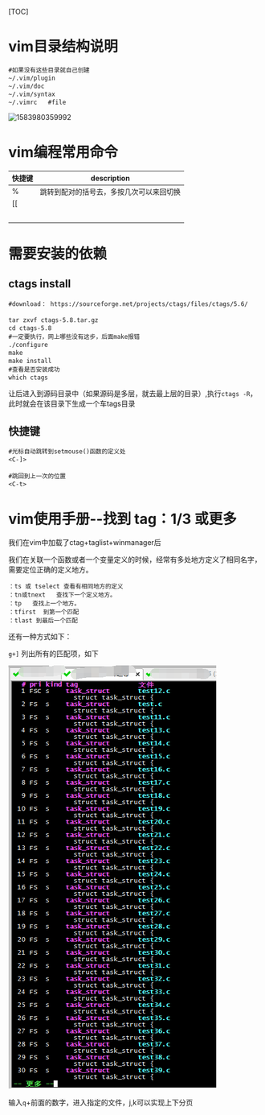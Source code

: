 [TOC]



# vim目录结构说明

```shell
#如果没有这些目录就自己创建
~/.vim/plugin
~/.vim/doc
~/.vim/syntax
~/.vimrc   #file

```

![1583980359992](C:\Users\landun\AppData\Roaming\Typora\typora-user-images\1583980359992.png)

# vim编程常用命令

| 快捷键 | description                              |
| ------ | ---------------------------------------- |
| %      | 跳转到配对的括号去，多按几次可以来回切换 |
| [[     |                                          |
|        |                                          |
|        |                                          |
|        |                                          |
|        |                                          |
|        |                                          |



# 需要安装的依赖

## ctags install

```shell
#download： https://sourceforge.net/projects/ctags/files/ctags/5.6/

tar zxvf ctags-5.8.tar.gz 
cd ctags-5.8
#一定要执行，网上哪些没有这步，后面make报错
./configure 
make
make install
#查看是否安装成功
which ctags
```

让后进入到源码目录中（如果源码是多层，就去最上层的目录）,执行`ctags -R`，此时就会在该目录下生成一个车tags目录

## 快捷键

```shell
#光标自动跳转到setmouse()函数的定义处
<C-]>

#跳回到上一次的位置
<C-t>

```





# vim使用手册--找到 tag：1/3 或更多



我们在vim中加载了ctag+taglist+winmanager后

我们在关联一个函数或者一个变量定义的时候，经常有多处地方定义了相同名字，需要定位正确的定义地方。

```shell
：ts 或 tselect 查看有相同地方的定义
：tn或tnext   查找下一个定义地方。
：tp   查找上一个地方。
：tfirst  到第一个匹配
：tlast 到最后一个匹配
```

还有一种方式如下：

`g+]` 列出所有的匹配项，如下

![](../../../images/vim/image-20200611111019734.png)

输入`q`+前面的数字，进入指定的文件，j,k可以实现上下分页